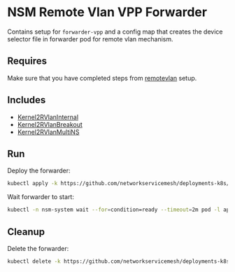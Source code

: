 # NSM Remote Vlan VPP Forwarder

Contains setup for `forwarder-vpp` and a config map that creates the device selector file in forwarder pod for remote vlan mechanism.

## Requires

Make sure that you have completed steps from [remotevlan](../../remotevlan) setup.

## Includes

- [Kernel2RVlanInternal](../../use-cases/Kernel2RVlanInternal)
- [Kernel2RVlanBreakout](../../use-cases/Kernel2RVlanBreakout)
- [Kernel2RVlanMultiNS](../../use-cases/Kernel2RVlanMultiNS)

## Run

Deploy the forwarder:

```bash
kubectl apply -k https://github.com/networkservicemesh/deployments-k8s/examples/remotevlan/rvlanvpp?ref=73928ee56ed0c9f037640063a6f9093c35969e71
```

Wait forwarder to start:

```bash
kubectl -n nsm-system wait --for=condition=ready --timeout=2m pod -l app=forwarder-vpp
```

## Cleanup

Delete the forwarder:

```bash
kubectl delete -k https://github.com/networkservicemesh/deployments-k8s/examples/remotevlan/rvlanvpp?ref=73928ee56ed0c9f037640063a6f9093c35969e71
```
